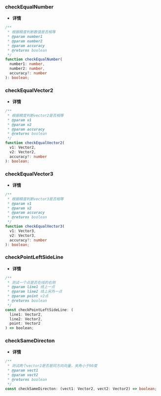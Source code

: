 ### checkEqualNumber

- **详情**

```ts
/**
 * 根据精度判断数值是否相等
 * @param number1
 * @param number2
 * @param accuracy
 * @returns boolean
 */
function checkEqualNumber(
  number1: number,
  number2: number,
  accuracy?: number
): boolean;
```

### checkEqualVector2

- **详情**

```ts
/**
 * 根据精度判断vector2是否相等
 * @param v1
 * @param v2
 * @param accuracy
 * @returns boolean
 */
function checkEqualVector2(
  v1: Vector2,
  v2: Vector2,
  accuracy?: number
): boolean;
```

### checkEqualVector3

- **详情**

```ts
/**
 * 根据精度判断vector3是否相等
 * @param v1
 * @param v2
 * @param accuracy
 * @returns boolean
 */
function checkEqualVector3(
  v1: Vector3,
  v2: Vector3,
  accuracy?: number
): boolean;
```

### checkPointLeftSideLine

- **详情**

```ts
/**
 * 测试一个点是否在线的右侧
 * @param line1 线上一点
 * @param line2 线上另外一点
 * @param point v2点
 * @returns boolean
 */
const checkPointLeftSideLine: (
  line1: Vector2,
  line2: Vector2,
  point: Vector2
) => boolean;
```

### checkSameDirecton

- **详情**

```ts
/**
 * 测试两个vector2是否是同方向向量，夹角小于90度
 * @param vect1
 * @param vect2
 * @returns boolean
 */
const checkSameDirecton: (vect1: Vector2, vect2: Vector2) => boolean;
```